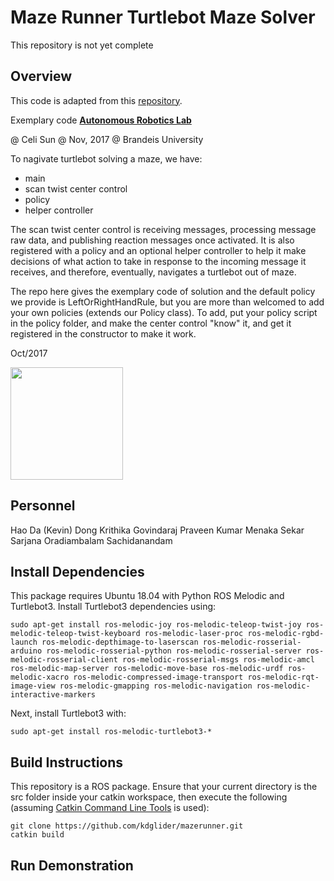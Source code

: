 # Maze Runner Turtlebot Maze Solver
This repository is not yet complete

## Overview
This code is adapted from this [repository](https://github.com/celisun/ROS_Turtlebot_Maze_Solving_task).

Exemplary code **[Autonomous Robotics Lab](http://campusrover.org.s3-website-us-west-2.amazonaws.com)** 

@ Celi Sun  @ Nov, 2017  @ Brandeis University

To nagivate turtlebot solving a maze, we have: 

- main
- scan twist center control
- policy
- helper controller

The scan twist center control is receiving messages, processing message raw data, and publishing reaction messages once activated. It is also registered with a policy and an optional helper controller to help it make decisions of what action to take in response to the incoming message it receives, and therefore, eventually, navigates a turtlebot out of maze.

The repo here gives the exemplary code of solution and the default policy we provide is LeftOrRightHandRule, but you are more than welcomed to add your own policies (extends our Policy class). To add, put your policy script in the policy folder, and make the center control "know" it, and get it registered in the constructor to make it work.
 
Oct/2017

<img src="https://raw.githubusercontent.com/celisun/ROS_Turtlebot_Maze_Solving_task/master/pics/tb3-LABEL[1].png" width="180"> 


## Personnel
Hao Da (Kevin) Dong
Krithika Govindaraj
Praveen Kumar Menaka Sekar      
Sarjana Oradiambalam Sachidanandam


## Install Dependencies
This package requires Ubuntu 18.04 with Python ROS Melodic and Turtlebot3. Install Turtlebot3 dependencies using:
```
sudo apt-get install ros-melodic-joy ros-melodic-teleop-twist-joy ros-melodic-teleop-twist-keyboard ros-melodic-laser-proc ros-melodic-rgbd-launch ros-melodic-depthimage-to-laserscan ros-melodic-rosserial-arduino ros-melodic-rosserial-python ros-melodic-rosserial-server ros-melodic-rosserial-client ros-melodic-rosserial-msgs ros-melodic-amcl ros-melodic-map-server ros-melodic-move-base ros-melodic-urdf ros-melodic-xacro ros-melodic-compressed-image-transport ros-melodic-rqt-image-view ros-melodic-gmapping ros-melodic-navigation ros-melodic-interactive-markers
```

Next, install Turtlebot3 with:
```
sudo apt-get install ros-melodic-turtlebot3-*
```


## Build Instructions
This repository is a ROS package. Ensure that your current directory is the src folder inside your catkin workspace, then execute the following (assuming [Catkin Command Line Tools](https://catkin-tools.readthedocs.io/en/latest/) is used):
```
git clone https://github.com/kdglider/mazerunner.git
catkin build
```


## Run Demonstration

